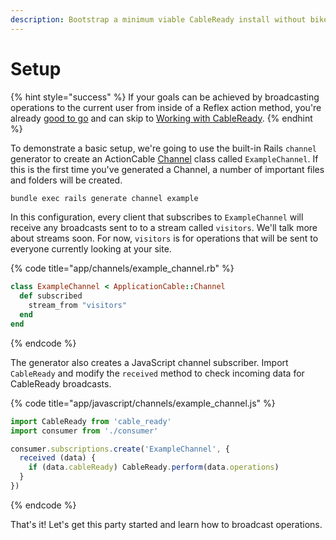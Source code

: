 ```yaml
---
description: Bootstrap a minimum viable CableReady install without bikeshedding
---
```


# Setup

{% hint style="success" %}
If your goals can be achieved by broadcasting operations to the current user from inside of a Reflex action method, you're already [good to go](https://docs.stimulusreflex.com/reflexes#using-cableready-inside-a-reflex-action) and can skip to [Working with CableReady](usage.md).
{% endhint %}

To demonstrate a basic setup, we're going to use the built-in Rails `channel` generator to create an ActionCable [Channel](https://guides.rubyonrails.org/action_cable_overview.html#terminology-channels) class called `ExampleChannel`. If this is the first time you've generated a Channel, a number of important files and folders will be created.

```bash
bundle exec rails generate channel example
```

In this configuration, every client that subscribes to `ExampleChannel` will receive any broadcasts sent to to a stream called `visitors`. We'll talk more about streams soon. For now, `visitors` is for operations that will be sent to everyone currently looking at your site.

{% code title="app/channels/example\_channel.rb" %}
```ruby
class ExampleChannel < ApplicationCable::Channel
  def subscribed
    stream_from "visitors"
  end
end
```
{% endcode %}

The generator also creates a JavaScript channel subscriber. Import `CableReady` and modify the `received` method to check incoming data for CableReady broadcasts.

{% code title="app/javascript/channels/example\_channel.js" %}
```javascript
import CableReady from 'cable_ready'
import consumer from './consumer'

consumer.subscriptions.create('ExampleChannel', {
  received (data) {
    if (data.cableReady) CableReady.perform(data.operations)
  }
})
```
{% endcode %}

That's it! Let's get this party started and learn how to broadcast operations.

